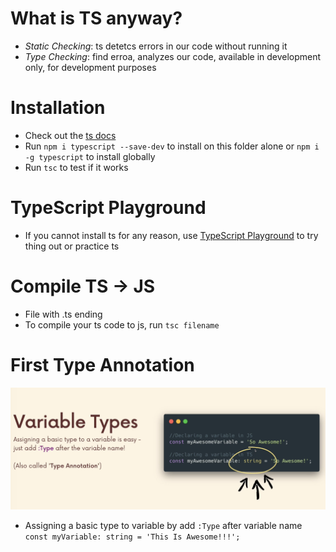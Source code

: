 # What is TS anyway?

- _Static Checking_: ts detetcs errors in our code without running it
- _Type Checking_: find erroa, analyzes our code, available in development only, for development purposes

# Installation

- Check out the [ts docs](https://www.typescriptlang.org/docs/)
- Run `npm i typescript --save-dev` to install on this folder alone or `npm i -g typescript` to install globally
- Run `tsc` to test if it works

# TypeScript Playground

- If you cannot install ts for any reason, use [TypeScript Playground](https://www.typescriptlang.org/docs/) to try thing out or practice ts

# Compile TS -> JS

- File with .ts ending
- To compile your ts code to js, run `tsc filename`

# First Type Annotation

![Type Annotation](https://github.com/thaian161/learning-TypeScript/blob/main/docs/typeAnnotation.png)

- Assigning a basic type to variable by add `:Type` after variable name
  `const myVariable: string = 'This Is Awesome!!!';`
